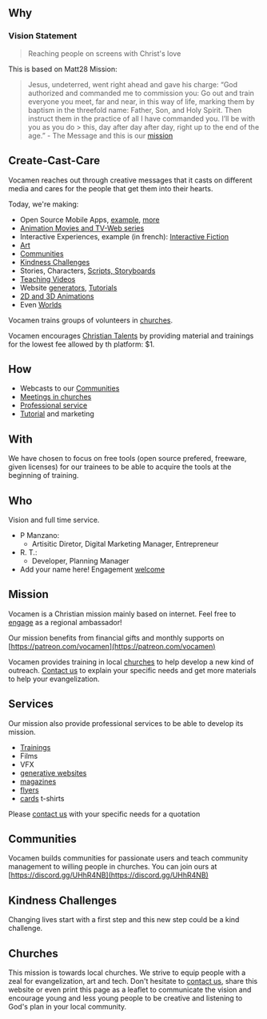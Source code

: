 
## Why 
### Vision Statement
> Reaching people on screens with Christ's love

This is based on Matt28 Mission:
> Jesus, undeterred, went right ahead and gave his charge: 
> “God authorized and commanded me to commission you: 
> Go out and train everyone you meet, far and near, in this way of life, marking them by
> baptism in the threefold name: Father, Son, and Holy Spirit. 
> Then instruct them in the practice of all I have commanded you. I’ll be with you as you do > this, day after day after day, right up to the end of the age.” - The Message
and this is our [mission](#mission)

<a name="ccc"></a>
## Create-Cast-Care
Vocamen reaches out through creative messages that it casts on different media and cares for the people that get them into their hearts.

Today, we're making:

- Open Source Mobile Apps, [example](godisciple), [more](https://github.com/vocamen?tab=repositories)
- [Animation Movies and TV-Web series](more/storyboard/)
- Interactive Experiences, example (in french): [Interactive Fiction](https://realistis.bitbucket.io)
- [Art](more/poster/)
- [Communities](#communities)
- [Kindness Challenges](#kindness)
- Stories, Characters, [Scripts, Storyboards](more/storyboard/)
- [Teaching Videos](more/storyboard/)
- Website [generators](more/generative/), [Tutorials](more/storyboard/)
- [2D and 3D Animations](more/animations/)
- Even [Worlds](more/worlds/)

Vocamen trains groups of volunteers in [churches](#churches).

Vocamen encourages [Christian Talents]() by providing material and trainings for the lowest fee allowed by th platform: $1.

<a name="how"></a>

## How
- Webcasts to our [Communities](#communities)
- [Meetings in churches](#churches)
- [Professional service]()
- [Tutorial]() and marketing

## With
We have chosen to focus on free tools (open source prefered, freeware, given licenses) for our trainees to be able to acquire the tools at the beginning of training.

<a name="who"></a>

## Who
Vision and full time service.

- P Manzano:
  - Artisitic Diretor, Digital Marketing Manager, Entrepreneur
- R. T.:
  - Developer, Planning Manager
- Add your name here! Engagement [welcome](more/engage/)

<a name="mission"></a>
## Mission
Vocamen is a Christian mission mainly based on internet.
Feel free to [engage](more/engage/) as a regional ambassador!

Our mission benefits from financial gifts and monthly supports on [https://patreon.com/vocamen](https://patreon.com/vocamen)

Vocamen provides training in local [churches](#churches) to help develop a new kind of outreach. 
[Contact us](mailto:support@vocamen.com) to explain your specific needs and get more materials to help your evangelization.

<a name="services"></a>

## Services
Our mission also provide professional services to be able to develop its mission.

- [Trainings](patreon)
- Films
- VFX
- [generative websites](more/generative/)
- [magazines]()
- [flyers]()
- [cards]() t-shirts

Please [contact us](more/engage/) with your specific needs for a quotation 

<a name="communities"></a>

## Communities
Vocamen builds communities for passionate users and teach community management to willing people in churches.
You can join ours at [https://discord.gg/UHhR4NB](https://discord.gg/UHhR4NB)


<a name="kindness"></a>

## Kindness Challenges
Changing lives start with a first step and this new step could be a kind challenge.

<a name="churches"></a>

## Churches
This mission is towards local churches.
We strive to equip people with a zeal for evangelization, art and tech.
Don't hesitate to [contact us](more/engage/), share this website or even print this page as a leaflet to communicate the vision and encourage young and less young people to be creative and listening to God's plan in your local community.